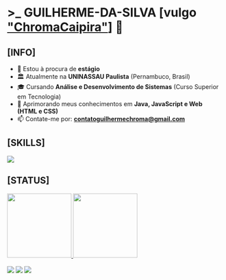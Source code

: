 <h1> >_ GUILHERME-DA-SILVA [vulgo <a href="https://www.youtube.com/channel/UCMhVo-5FyMq1nyfgyHLmG-g">"ChromaCaipira"</a>] 👋</h1>

<h2>[INFO]</h2>
<ul>
  <li>🔭 Estou à procura de <strong>estágio</strong></li>
  <li>🏛️ Atualmente na <strong>UNINASSAU Paulista</strong> (Pernambuco, Brasil)</li>
  <li>🎓 Cursando <strong>Análise e Desenvolvimento de Sistemas</strong> (Curso Superior em Tecnologia)</li>
  <li>🧠 Aprimorando meus conhecimentos em <strong>Java, JavaScript e Web (HTML e CSS)</strong></li>
  <li>📫 Contate-me por: <a href="mailto:contatoguilhermechroma@gmail.com"><strong>contatoguilhermechroma@gmail.com</strong></a></li>
</ul>

<h2>[SKILLS]</h2>
<a href="https://skillicons.dev">
  <img src="https://skillicons.dev/icons?i=js,html,css,java,kotlin,py,androidstudio,vscode,linux"/>
</a>
<br>

<h2>[STATUS]</h2>
<div>
  <a href="https://github.com/ChromaCaipira">
  <img height="150em" src="https://github-readme-stats.vercel.app/api?username=ChromaCaipira&show_icons=true&theme=chartreuse-dark&include_all_commits=true&count_private=true"/>
  <img height="150em" src="https://github-readme-stats.vercel.app/api/top-langs/?username=ChromaCaipira&layout=compact&langs_count=6&theme=chartreuse-dark"/>
</div>
<br>

<div>
   <a href="https://www.youtube.com/channel/UCMhVo-5FyMq1nyfgyHLmG-g" target="_blank"><img src="https://img.shields.io/badge/YouTube-FF0000?style=for-the-badge&logo=youtube&logoColor=white" target="_blank"></a>
  <a href = "mailto:contatoguilhermechroma@gmail.com"><img src="https://img.shields.io/badge/-Gmail-%23333?style=for-the-badge&logo=gmail&logoColor=white" target="_blank"></a>
  <a href="https://www.linkedin.com/in/guilherme-chroma/" target="_blank"><img src="https://img.shields.io/badge/-LinkedIn-%230077B5?style=for-the-badge&logo=linkedin&logoColor=white" target="_blank"></a>
</div>
